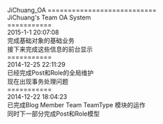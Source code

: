 JiChuang_OA
===========================<br />
JiChuang's Team OA System<br/>
===========<br />
2015-1-1 20:07:08<br />
完成基础对象的基础业务<br />
接下来完成这些信息的前台显示<br />
===========<br />
2014-12-25 22:11:29<br/>
已经完成Post和Role的全局维护<br/>
现在出现事务处理问题<br/>
===========<br/>
2014-12-22 18:04:23<br/>
已完成Blog Member Team TeamType 模块的运作<br/>
同时下一部分完成Post和Role模型<br/>


